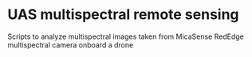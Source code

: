 # UAS multispectral remote sensing
Scripts to analyze multispectral images taken from MicaSense RedEdge multispectral camera onboard a drone 
